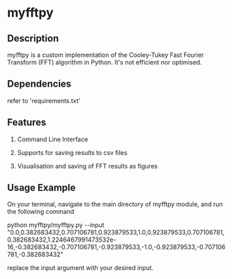 # myfftpy


## Description
myfftpy is a custom implementation of the Cooley-Tukey Fast Fourier Transform (FFT) algorithm in Python. 
It's not efficient nor optimised.

## Dependencies
refer to 'requirements.txt'

## Features
1. Command Line Interface

2. Supports for saving results to csv files

3. Visualisation and saving of FFT results as figures

## Usage Example
On your terminal, navigate to the main directory of myfftpy module, and run the following command

python myfftpy/myfftpy.py --input "0.0,0.382683432,0.707106781,0.923879533,1.0,0.923879533,0.707106781,0.382683432,1.2246467991473532e-16,-0.382683432,-0.707106781,-0.923879533,-1.0,-0.923879533,-0.707106781,-0.382683432"

replace the input argument with your desired input.
